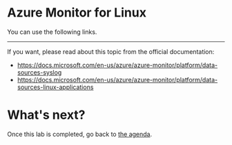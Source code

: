 Azure Monitor for Linux
========================

You can use the following links.

---

If you want, please read about this topic from the official documentation:
* https://docs.microsoft.com/en-us/azure/azure-monitor/platform/data-sources-syslog
* https://docs.microsoft.com/en-us/azure/azure-monitor/platform/data-sources-linux-applications

What's next?
===

Once this lab is completed, go back to [the agenda](README.md).
